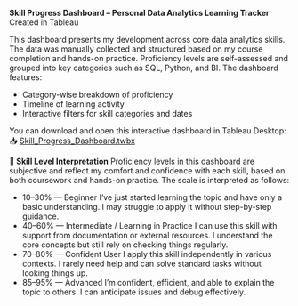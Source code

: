 **Skill Progress Dashboard – Personal Data Analytics Learning Tracker** Created in Tableau

This dashboard presents my development across core data analytics skills. The data was manually collected and structured based on my course completion and hands-on practice. Proficiency levels are self-assessed and grouped into key categories such as SQL, Python, and BI. The dashboard features:

* Category-wise breakdown of proficiency
* Timeline of learning activity
* Interactive filters for skill categories and dates

You can download and open this interactive dashboard in Tableau Desktop:
📥 [Skill_Progress_Dashboard.twbx](https://public.tableau.com/app/profile/anastasiia.chenskaia/viz/DataAnalyticsJourney_17448173467350/Dashboard1)

**🧠 Skill Level Interpretation**
Proficiency levels in this dashboard are subjective and reflect my comfort and confidence with each skill, based on both coursework and hands-on practice. The scale is interpreted as follows:

* 10–30% — Beginner
I’ve just started learning the topic and have only a basic understanding. I may struggle to apply it without step-by-step guidance.
* 40–60% — Intermediate / Learning in Practice
I can use this skill with support from documentation or external resources. I understand the core concepts but still rely on checking things regularly.
* 70–80% — Confident User
I apply this skill independently in various contexts. I rarely need help and can solve standard tasks without looking things up.
* 85–95% — Advanced
I’m confident, efficient, and able to explain the topic to others. I can anticipate issues and debug effectively.
